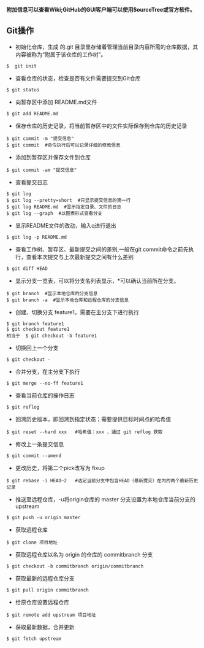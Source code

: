 **附加信息可以查看Wiki;GitHub的GUI客户端可以使用SourceTree或官方软件。**

## Git操作

- 初始化仓库，生成 的.git 目录里存储着管理当前目录内容所需的仓库数据，其内容被称为“附属于该仓库的工作树”。

```
$  git init
```

- 查看仓库的状态，检查是否有文件需要提交到Git仓库

```
$ git status
```

- 向暂存区中添加 README.md文件

```
$ git add README.md
```

- 保存仓库的历史记录，将当前暂存区中的文件实际保存到仓库的历史记录

```
$ git commit -m "提交信息"
$ git commit  #命令执行后可以记录详细的修改信息
```

- 添加到暂存区并保存文件到仓库

```
$ git commit -am "提交信息"
```

- 查看提交日志

```
$ git log
$ git log --pretty=short  #只显示提交信息的第一行
$ git log README.md  #显示指定目录、文件的日志
$ git log --graph  #以图表形式查看分支
```

- 显示README文件的改动，输入q进行退出

```
$ git log -p README.md
```

- 查看工作树、暂存区、最新提交之间的差别,一般在git commit命令之前先执行，查看本次提交与上次最新提交之间有什么差别

```
$ git diff HEAD
```

- 显示分支一览表，可以将分支名列表显示，*可以确认当前所在分支。


```
$ git branch  #显示本地仓库的分支信息
$ git branch -a  #显示本地仓库和远程仓库的分支信息
```

- 创建、切换分支 feature1，需要在主分支下进行执行

```
$ git branch feature1
$ git checkout feature1  
相当于  $ git checkout -b feature1
```

- 切换回上一个分支

```
$ git checkout -
```

- 合并分支，在主分支下执行

```
$ git merge --no-ff feature1
```

- 查看当前仓库的操作日志

```
$ git reflog
```

- 回溯历史版本，即回溯到指定状态；需要提供目标时间点的哈希值

```
$ git reset --hard xxx   #哈希值：xxx ，通过 git reflog 获取
```

- 修改上一条提交信息

```
$ git commit --amend
```

- 更改历史，将第二个pick改写为 fixup

```
$ git rebase -i HEAD~2   #选定当前分支中包含HEAD（最新提交）在内的两个最新历史记录
```

- 推送至远程仓库，-u将origin仓库的 master 分支设置为本地仓库当前分支的 upstream

```
$ git push -u origin master
```

- 获取远程仓库

```
$ git clone 项目地址
```

- 获取远程仓库以名为 origin 的仓库的 commitbranch 分支

```
$ git checkout -b commitbranch origin/commitbranch
```

- 获取最新的远程仓库分支

```
$ git pull origin commitbranch
```

- 给原仓库设置远程仓库


```
$ git remote add upstream 项目地址
```

- 获取最新数据，合并更新

```
$ git fetch upstream
```

